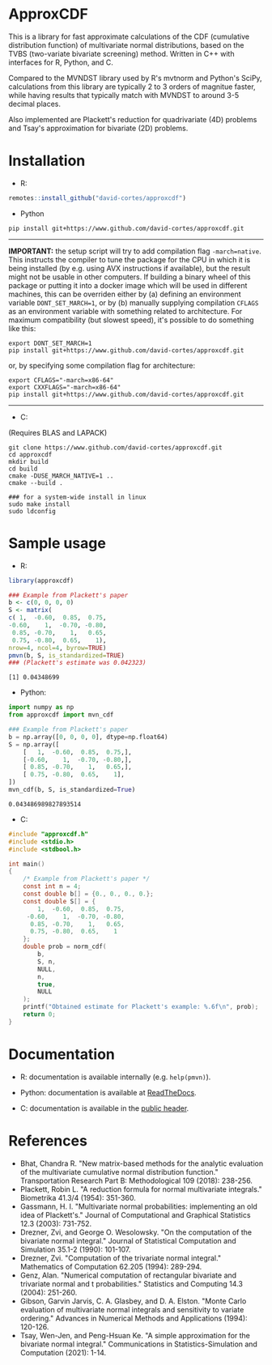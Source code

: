 # ApproxCDF

This is a library for fast approximate calculations of the CDF (cumulative distribution function) of multivariate normal distributions, based on the TVBS (two-variate bivariate screening) method. Written in C++ with interfaces for R, Python, and C.

Compared to the MVNDST library used by R's mvtnorm and Python's SciPy, calculations from this library are typically 2 to 3 orders of magnitue faster, while having results that typically match with MVNDST to around 3-5 decimal places.

Also implemented are Plackett's reduction for quadrivariate (4D) problems and Tsay's approximation for bivariate (2D) problems.

# Installation

* R:
```r
remotes::install_github("david-cortes/approxcdf")
```

* Python
```
pip install git+https://www.github.com/david-cortes/approxcdf.git
```

** *
**IMPORTANT:** the setup script will try to add compilation flag `-march=native`. This instructs the compiler to tune the package for the CPU in which it is being installed (by e.g. using AVX instructions if available), but the result might not be usable in other computers. If building a binary wheel of this package or putting it into a docker image which will be used in different machines, this can be overriden either by (a) defining an environment variable `DONT_SET_MARCH=1`, or by (b) manually supplying compilation `CFLAGS` as an environment variable with something related to architecture. For maximum compatibility (but slowest speed), it's possible to do something like this:

```
export DONT_SET_MARCH=1
pip install git+https://www.github.com/david-cortes/approxcdf.git
```

or, by specifying some compilation flag for architecture:
```
export CFLAGS="-march=x86-64"
export CXXFLAGS="-march=x86-64"
pip install git+https://www.github.com/david-cortes/approxcdf.git
```
** *

* C:

(Requires BLAS and LAPACK)

```
git clone https://www.github.com/david-cortes/approxcdf.git
cd approxcdf
mkdir build
cd build
cmake -DUSE_MARCH_NATIVE=1 ..
cmake --build .

### for a system-wide install in linux
sudo make install
sudo ldconfig
```
# Sample usage

* R:
```r
library(approxcdf)

### Example from Plackett's paper
b <- c(0, 0, 0, 0)
S <- matrix(
c( 1,  -0.60,  0.85,  0.75,
-0.60,    1,  -0.70, -0.80,
 0.85, -0.70,    1,   0.65,
 0.75, -0.80,  0.65,    1),
nrow=4, ncol=4, byrow=TRUE)
pmvn(b, S, is_standardized=TRUE)
### (Plackett's estimate was 0.042323)
```
```
[1] 0.04348699
```

* Python:
```python
import numpy as np
from approxcdf import mvn_cdf

### Example from Plackett's paper
b = np.array([0, 0, 0, 0], dtype=np.float64)
S = np.array([
    [   1,  -0.60,  0.85,  0.75,],
    [-0.60,    1,  -0.70, -0.80,],
    [ 0.85, -0.70,    1,   0.65,],
    [ 0.75, -0.80,  0.65,    1],
])
mvn_cdf(b, S, is_standardized=True)
```
```
0.043486989827893514
```

* C:
```c
#include "approxcdf.h"
#include <stdio.h>
#include <stdbool.h>

int main()
{
    /* Example from Plackett's paper */
    const int n = 4;
    const double b[] = {0., 0., 0., 0.};
    const double S[] = {
        1,  -0.60,  0.85,  0.75,
     -0.60,    1,  -0.70, -0.80,
      0.85, -0.70,    1,   0.65,
      0.75, -0.80,  0.65,    1
    };
    double prob = norm_cdf(
        b,
        S, n,
        NULL,
        n,
        true,
        NULL
    );
    printf("Obtained estimate for Plackett's example: %.6f\n", prob);
    return 0;
}
```

# Documentation

* R: documentation is available internally (e.g. `help(pmvn)`).

* Python: documentation is available at [ReadTheDocs](http://approxcdf.readthedocs.io/en/latest/).

* C: documentation is available in the [public header](https://github.com/david-cortes/approxcdf/blob/master/include/approxcdf.h).

# References

* Bhat, Chandra R. "New matrix-based methods for the analytic evaluation of the multivariate cumulative normal distribution function." Transportation Research Part B: Methodological 109 (2018): 238-256.
* Plackett, Robin L. "A reduction formula for normal multivariate integrals." Biometrika 41.3/4 (1954): 351-360.
* Gassmann, H. I. "Multivariate normal probabilities: implementing an old idea of Plackett's." Journal of Computational and Graphical Statistics 12.3 (2003): 731-752.
* Drezner, Zvi, and George O. Wesolowsky. "On the computation of the bivariate normal integral." Journal of Statistical Computation and Simulation 35.1-2 (1990): 101-107.
* Drezner, Zvi. "Computation of the trivariate normal integral." Mathematics of Computation 62.205 (1994): 289-294.
* Genz, Alan. "Numerical computation of rectangular bivariate and trivariate normal and t probabilities." Statistics and Computing 14.3 (2004): 251-260.
* Gibson, Garvin Jarvis, C. A. Glasbey, and D. A. Elston. "Monte Carlo evaluation of multivariate normal integrals and sensitivity to variate ordering." Advances in Numerical Methods and Applications (1994): 120-126.
* Tsay, Wen-Jen, and Peng-Hsuan Ke. "A simple approximation for the bivariate normal integral." Communications in Statistics-Simulation and Computation (2021): 1-14.
